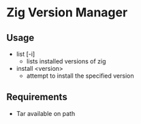 # Zig Version Manager

## Usage

* list [-i]
  * lists installed versions of zig
* install \<version>
  * attempt to install the specified version

## Requirements

* Tar available on path
